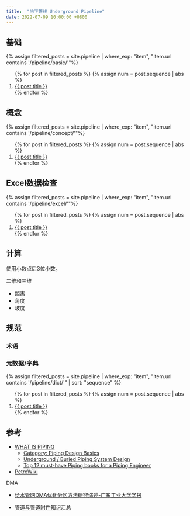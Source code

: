 ```yaml
---
title:  "地下管线 Underground Pipeline"
date: 2022-07-09 10:00:00 +0800
---
```


## 基础

{% assign filtered_posts = site.pipeline | where_exp: "item", "item.url contains '/pipeline/basic/'"%}
<ol>
    {% for post in filtered_posts %}
    {% assign num = post.sequence | abs %}
    <li>
        <a href="{{ post.url }}">{{ post.title }}</a>
    </li>
    {% endfor %}
</ol>

## 概念

{% assign filtered_posts = site.pipeline | where_exp: "item", "item.url contains '/pipeline/concept/'"%}
<ol>
    {% for post in filtered_posts %}
    {% assign num = post.sequence | abs %}
    <li>
        <a href="{{ post.url }}">{{ post.title }}</a>
    </li>
    {% endfor %}
</ol>

## Excel数据检查

{% assign filtered_posts = site.pipeline | where_exp: "item", "item.url contains '/pipeline/excel/'"%}
<ol>
    {% for post in filtered_posts %}
    {% assign num = post.sequence | abs %}
    <li>
        <a href="{{ post.url }}">{{ post.title }}</a>
    </li>
    {% endfor %}
</ol>

## 计算

使用小数点后3位小数。

二维和三维

- 距离
- 角度
- 坡度

## 规范

### 术语

### 元数据/字典

{% assign filtered_posts = site.pipeline | where_exp: "item", "item.url contains '/pipeline/dict/'" | sort: "sequence" %}
<ol>
    {% for post in filtered_posts %}
    {% assign num = post.sequence | abs %}
    <li>
        <a href="{{ post.url }}">{{ post.title }}</a>
    </li>
    {% endfor %}
</ol>

## 参考

- [WHAT IS PIPING](https://whatispiping.com/)
  - [Category: Piping Design Basics](https://whatispiping.com/category/piping-design-and-layout/)
  - [Underground / Buried Piping System Design](https://whatispiping.com/notes-underground-piping/)
  - [Top 12 must-have Piping books for a Piping Engineer](https://whatispiping.com/piping-books/)
- [PetroWiki](https://petrowiki.spe.org/Taxonomy)

DMA

- [给水管网DMA优化分区方法研究综述-广东工业大学学报](http://html.rhhz.net/GDGYDXXB/html/170145.htm)

- [管道与管道附件知识汇总](https://max.book118.com/html/2020/0826/8012100014002136.shtm)


